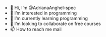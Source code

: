 - 👋 Hi, I’m @AdrianaAnghel-spec
- 👀 I’m interested in programming
- 🌱 I’m currently learning programming
- 💞️ I’m looking to collaborate on free courses
- 📫 How to reach me mail

<!---
AdrianaAnghel-spec/AdrianaAnghel-spec is a ✨ special ✨ repository because its `README.md` (this file) appears on your GitHub profile.
You can click the Preview link to take a look at your changes.
--->

